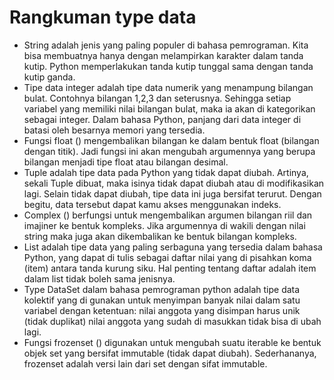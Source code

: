 # Rangkuman type data
- String adalah jenis yang paling populer di bahasa pemrograman. Kita bisa membuatnya hanya dengan melampirkan karakter dalam tanda kutip. Python memperlakukan tanda kutip tunggal sama dengan tanda kutip ganda.
- Tipe data integer adalah tipe data numerik yang menampung bilangan bulat. Contohnya bilangan 1,2,3 dan seterusnya. Sehingga setiap variabel yang memiliki nilai bilangan bulat, maka ia akan di kategorikan sebagai integer. Dalam bahasa Python, panjang dari data integer di batasi oleh besarnya memori yang tersedia.
- Fungsi float () mengembalikan bilangan ke dalam bentuk float (bilangan dengan titik). Jadi fungsi ini akan mengubah argumennya yang berupa bilangan menjadi tipe float atau bilangan desimal.
- Tuple adalah tipe data pada Python yang tidak dapat diubah. Artinya, sekali Tuple dibuat, maka isinya tidak dapat diubah atau di modifikasikan lagi. Selain tidak dapat diubah, tipe data ini juga bersifat terurut. Dengan begitu, data tersebut dapat kamu akses menggunakan indeks.
- Complex () berfungsi untuk mengembalikan argumen bilangan riil dan imajiner ke bentuk kompleks. Jika argumennya di wakili dengan nilai string maka juga akan dikembalikan ke bentuk bilangan kompleks.
- List adalah tipe data yang paling serbaguna yang tersedia dalam bahasa Python, yang dapat di tulis sebagai daftar nilai yang di pisahkan koma (item) antara tanda kurung siku. Hal penting tentang daftar adalah item dalam list tidak boleh sama jenisnya.
- Type DataSet dalam bahasa pemrograman python adalah tipe data kolektif yang di gunakan untuk menyimpan banyak nilai dalam satu variabel dengan ketentuan: nilai anggota yang disimpan harus unik (tidak duplikat) nilai anggota yang sudah di masukkan tidak bisa di ubah lagi.
- Fungsi frozenset () digunakan untuk mengubah suatu iterable ke bentuk objek set yang bersifat immutable (tidak dapat diubah). Sederhananya, frozenset adalah versi lain dari set dengan sifat immutable.